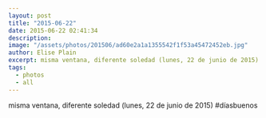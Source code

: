 ```yaml
---
layout: post
title: "2015-06-22"
date: 2015-06-22 02:41:34
description: 
image: "/assets/photos/201506/ad60e2a1a1355542f1f53a45472452eb.jpg"
author: Elise Plain
excerpt: misma ventana, diferente soledad (lunes, 22 de junio de 2015) #díasbuenos
tags: 
  - photos
  - all
---
```


misma ventana, diferente soledad (lunes, 22 de junio de 2015) #díasbuenos
<p></p>
